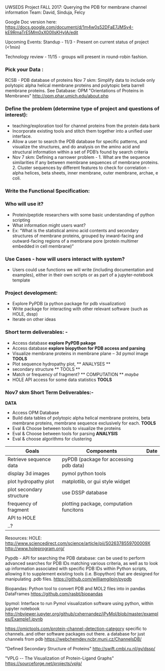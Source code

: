 UWSEDS Project FALL 2017: Querying the PDB for membrane channel information
Team: David, Sinduja, Felcy

Google Doc version here:
https://docs.google.com/document/d/1m4w0s52DFaE7JMSy4-kE9RmaTrE5Mm0xX00IIsKHyIA/edit

Upcoming Events:
Standup - 11/3 - Present on current status of project (<1min)

Technology review - 11/15 - groups will present in round-robin fashion.


### Pick your Data :
RCSB - PDB database of proteins
Nov 7 skm: Simplify data to include only polytopic alpha helical membrane proteins and polytopic beta barrell membrane proteins. See Database: OPM "Orientations of Proteins in Membranes"
http://opm.phar.umich.edu/about.php

### Define the problem (determine type of project and questions of interest):  
 - teaching/exploration tool for channel proteins from the protein data bank
 - Incorporate existing tools and stitch them together into a unified user interface.
 - Allow a user to search the PDB database for specific patterns,
    and visualize the structures, and do analysis on the amino acid
    and structural information within a set of PDB’s found by search criteria
 - Nov 7 skm: Defining a narrower problem - 1. What are the sequence similarities if any between membrane sequences of membrane proteins. 2. Cluster sequences by different features to check for correlation - alpha helices, beta sheets, inner membrane, outer membrane, archae, e coli.

### Write the Functional Specification:

### Who will use it?
 - Protein/peptide researchers with some basic understanding of python scripting
 - What information might users want?
 - Ex: “What is the statistical amino acid contents and secondary structures of membrane proteins,
   grouped by inward-facing and outward-facing regions of a membrane pore
   (protein multimer embedded in cell membrane)”

### Use Cases - how will users interact with system?
 - Users could use functions we will write (including documentation and examples),
   either in their own scripts or as part of a jupyter-notebook template

### Project development:
 - Explore PyPDB (a python package for pdb visualization)
 - Write package for interacting with other relevant software (such as HOLE, dssp)
 - Iterate on other ideas

### Short term deliverables: -
 - Access database **explore PyPDB pakage**
 - Access database **explore biopython for PDB access and parsing**
 - Visualize membrane proteins in membrane plane – 3d pymol image **TOOLS**
 - Plot sequence hydropathy plot, ** ANALYSES **
 - secondary structure ** TOOLS **
 - Match or frequency of fragment? ** COMPUTATION ** *maybe*
 - HOLE API access for some data statistics **TOOLS**

### Nov7 skm Short Term Deliverables:-
**DATA**
- Access OPM Database
- Build data tables of polytopic alpha helical membrane proteins, beta membrane proteins, membrane sequence exclusively for each.
**TOOLS**
- Eval & Choose between tools to visualize the proteins
- Eval & Choose between tools for parsing
**ANALYSIS**
- Eval & choose algorithms for clustering


| Goals | Components | Date
| --- | --- | --- |
| Retrieve sequence data | pyPDB (package for accessing pdb data)| |
| display 3d images | pymol python tools | |
| plot hydropathy plot | matplotlib, or gui style widget | |
| plot secondary structure | use DSSP database |
| frequency of fragment | plotting package, computation funcitons
| API to HOLE | | |
| ..?| | |

Resources:
HOLE: http://www.sciencedirect.com/science/article/pii/S026378559700009X
http://www.holeprogram.org/


Pypdb - API for searching the PDB database: can be used to perform advanced searches for PDB IDs matching various criteria, as well as to look up information associated with specific PDB IDs within Python scripts, allowing it to supplement existing tools (i.e. Biopython) that are designed for manipulating .pdb files.
https://github.com/williamgilpin/pypdb

Biopandas: Python tool to convert PDB and MOL2 files into in pandas DataFrames
https://github.com/rasbt/biopandas

Ipymol: Interface to run Pymol visualization software using python, within jupyter notebook
http://nbviewer.jupyter.org/github/cxhernandez/iPyMol/blob/master/examples/Example1.ipynb

https://omictools.com/protein-channel-detection-category
specific to channels..and other software packages out there.
a database for just channels from pdb
https://webchemdev.ncbr.muni.cz/ChannelsDB/

"Defined Secondary Structure of Proteins"
http://swift.cmbi.ru.nl/gv/dssp/

"VPLG -- The Visualization of Protein-Ligand Graphs"
https://sourceforge.net/projects/vplg/
